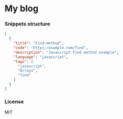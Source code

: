 # My blog 

### Snippets structure
```json
[
  {
    "title": "Find-method",
    "code": "https:/example.com/find",
    "description": "Javascript Find method example",
    "language": "javascript",
    "tags": [
      "javascript",
      "Arrays",
      "find"
    ]
  }
]
```

### License
MIT